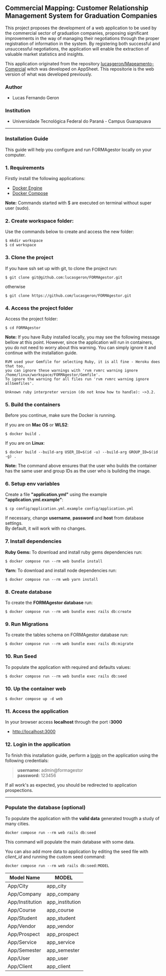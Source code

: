 ## Commercial Mapping: Customer Relationship Management System for Graduation Companies

This project proposes the development of a web application to be used by the commercial sector of graduation companies, proposing significant improvements in the way of managing their negotiations through the proper registration of information in the system. By registering both successful and unsuccessful negotiations, the application will enable the extraction of valuable market statistics and insights.

This application originated from the repository [lucasgeron/Mapeamento-Comercial](https://github.com/lucasgeron/Mapeamento-Comercial) witch was developed on AppSheet. This repositorie is the web version of what was developed previously.

### Author
- Lucas Fernando Geron

### Institution
- Universidade Tecnológica Federal do Paraná - Campus Guarapuava

----

### Installation Guide

This guide will help you configure and run FORMAgestor locally on your computer.

### 1. Requirements

Firstly install the following applications:

* [Docker Engine](https://docs.docker.com/engine/install/)
* [Docker Compose](https://docs.docker.com/compose/install/)

**Note:** Commands started with $ are executed on terminal without super user (sudo).

### 2. Create workspace folder:
Use the commands below to create and access the new folder:

    $ mkdir workspace
    $ cd workspace

### 3. Clone the project

If you have ssh set up with git, to clone the project run:

    $ git clone git@github.com:lucasgeron/FORMAgestor.git
    
otherwise    

    $ git clone https://github.com/lucasgeron/FORMAgestor.git
    

### 4. Access the project folder
Access the project folder:

    $ cd FORMAgestor
    
**Note:** If you have Ruby installed locally, you may see the following message bellow at this point. However, since the application will run in containers, you do not need to worry about this warning. You can simply ignore it and continue with the installation guide.

    RVM used your Gemfile for selecting Ruby, it is all fine - Heroku does that too,
    you can ignore these warnings with 'rvm rvmrc warning ignore /home/linux/workspace/FORMAgestor/Gemfile'.
    To ignore the warning for all files run 'rvm rvmrc warning ignore allGemfiles'.

    Unknown ruby interpreter version (do not know how to handle): ~>3.2.
    
### 5. Build the containers

Before you continue, make sure the Docker is running.

If you are on **Mac OS** or **WLS2**:

    $ docker build .
    
If you are on **Linux**:

    $ docker build --build-arg USER_ID=$(id -u) --build-arg GROUP_ID=$(id -g) .
    
**Note:** The command above ensures that the user who builds the container has the same user and group IDs as the user who is building the image. 

### 6. Setup env variables

Create a file **"application.yml"** using the example **"application.yml.example"**:

    $ cp config/application.yml.example config/application.yml

If necessary, change  **username**, **password** and **host** from database settings.     
By default, it will work with no changes.

### 7. Install dependencies 

**Ruby Gems:** To download and install ruby gems dependencies run:

    $ docker compose run --rm web bundle install

**Yarn:** To download and install node dependencies run:

    $ docker compose run --rm web yarn install
    

### 8. Create database

To create the **FORMAgestor database** run:

    $ docker compose run --rm web bundle exec rails db:create
    
### 9. Run Migrations

To create the tables schema on FORMAgestor database run: 

    $ docker compose run --rm web bundle exec rails db:migrate
    
### 10. Run Seed

To populate the application with required and defaults values:

    $ docker compose run --rm web bundle exec rails db:seed


### 10. Up the container web

    $ docker compose up -d web
    

### 11. Access the application

In your browser access **localhost** through the port **:3000**

* [http://localhost:3000](http://localhost:3000) 

### 12. Login in the application

To finish this installation guide, perform a [login](http://localhost:3000/users/sign_in) on the application using the following credentials:

> **username:** admin@formagestor   
**password:** 123456

If all work's as expected, you should be redirected to application prospections.

-----
### Populate the database  (optional)

To populate the application with the **valid data** generated trougth a study of many cities.

    docker compose run --rm web rails db:seed 

This command will populate the main database with some data.

You can also add more data to application by editing the seed file with _client_id_ and running the custom seed command:

    docker compose run --rm web rails db:seed:MODEL

| Model Name | MODEL |
|------------|-------|
| App/City       |app_city|
| App/Company    |app_company|
| App/Institution|app_institution|
| App/Course     |app_course|
| App/Student    |app_student|
| App/Vendor     |app_vendor|
| App/Prospect   |app_prospect|
| App/Service    |app_service|
| App/Semester   |app_semester|
| App/User       |app_user|
| App/Client     |app_client|
